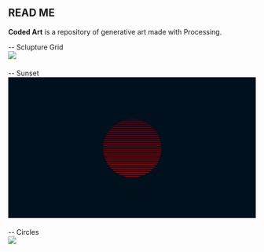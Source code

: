 ## READ ME

**Coded Art** is a repository of generative art made with Processing.

-- Sclupture Grid<br>
![](/sculpture-grid/sculpture-grid.gif)<br><br>
-- Sunset<br>
![](/sunset/sunset.gif)<br><br>
-- Circles<br>
![](/circles/circles.gif)

